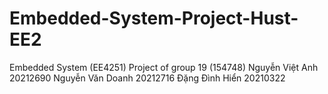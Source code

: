 # Embedded-System-Project-Hust-EE2
Embedded System (EE4251) Project of group 19 (154748)
Nguyễn Việt Anh 20212690
Nguyễn Văn Doanh 20212716
Đặng Đình Hiển 20210322
